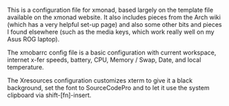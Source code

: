 This is a configuration file for xmonad, based largely on the template file available on the xmonad website.  It also includes pieces from the Arch wiki (which has a very helpful set-up page) and also some other bits and pieces I found elsewhere (such as the media keys, which work really well on my Asus ROG laptop).

The xmobarrc config file is a basic configuration with current workspace, internet x-fer speeds, battery, CPU, Memory / Swap, Date, and local temperature.

The Xresources configuration customizes xterm to give it a black background, set the font to SourceCodePro and to let it use the system clipboard via shift-[fn]-insert.
